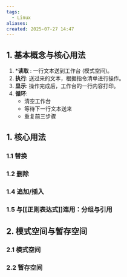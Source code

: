 ```yaml
---
tags:
  - Linux
aliases: 
created: 2025-07-27 14:47
---
```

## 1. 基本概念与核心用法

1. ***读取** : 一行文本送到工作台 (模式空间)。
2. **执行**: 送过来的文本，根据指令清单进行操作。
3. **显示**: 操作完成后，工作台的一行内容打印。
4. **循环**: 
	- 清空工作台
	- 等待下一行文本送来
	- 重复前三步骤


## 1. 核心用法


### 1.1 替换




### 1.2 删除




### 1.4 追加/插入


### 1.5 与[[正则表达式]]连用：分组与引用

## 2. 模式空间与暂存空间

### 2.1 模式空间

### 2.2 暂存空间

